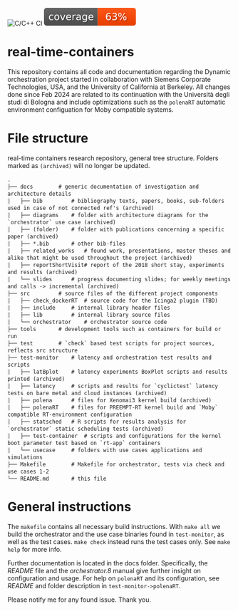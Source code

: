 ![C/C++ CI](https://github.com/flhofer/real-time-containers/workflows/C/C++%20CI/badge.svg)
![Coverage](test/coverage.svg)

# real-time-containers #

This repository contains all code and documentation regarding the Dynamic orchestration project started in collaboration with Siemens Corporate Technologies, USA, and the University of California at Berkeley. All changes done since Feb 2024 are related to its continuation with the Università degli studi di Bologna and include optimizations such as the `polenaRT` automatic environment configuation for Moby compatible systems.

# File structure #

real-time containers research repository, general tree structure. Folders marked as `(archived)` will no longer be updated.

	.
	├── docs		# generic documentation of investigation and architecture details
	|   ├── bib 		# bibliography texts, papers, books, sub-folders used in case of not connected ref's (archived)
	|   ├── diagrams	# folder with architecture diagrams for the `orchestrator` use case (archived)
	|   ├── (folder)	# folder with publications concerning a specific paper (archived)
	|   ├── *.bib	 	# other bib-files    	
	|   ├── related_works   # found work, presentations, master theses and alike that might be used throughout the project (archived)
	|   ├── reportShortVisit# report of the 2018 short stay, experiments and results (archived)
	|   └── slides 		# progress documenting slides; for weekly meetings and calls -> incremental (archived)
	├── src		 	# source files of the different project components
	|   ├── check_dockerRT	# source code for the Icinga2 plugin (TBD)
	|   ├── include 	# internal library header files
	|   ├── lib 		# internal library source files
	|   └── orchestrator	# orchestrator source code
	├── tools		# development tools such as containers for build or run
	├── test 		# `check` based test scripts for project sources, reflects src structure
	├── test-monitor 	# latency and orchestration test results and scripts
	|   ├── latBplot 	# latency experiments BoxPlot scripts and results printed (archived)
	|   ├── latency		# scripts and results for `cyclictest` latency tests on bare metal and cloud instances (archived)
	|   ├── polena 		# files for Xenomai3 kernel build (archived)
	|   ├── polenaRT	# files for PREEMPT-RT kernel build and `Moby` compatible RT-environment configuration
	|   ├── statsched 	# R scripts for results analysis for `orchestrator` static scheduling tests (archived)
	|   ├── test-container	# scripts and configurations for the kernel boot parameter test based on `rt-app` containers
	|   └── usecase		# folders with use cases applications and simulations 
	├── Makefile		# Makefile for orchestrator, tests via check and use cases 1-2
	└── README.md	 	# this file
	

# General instructions #

The `makefile` contains all necessary build instructions. With `make all` we build the orchestrator and the use case binaries found in `test-monitor`, as well as the test cases. `make check` instead runs the test cases only. See `make help` for more info.

Further documentation is located in the docs folder. Specifically, the _README_ file and the _orchestrator.8_ manual give further insight on configuration and usage. For help on `polenaRT` and its configuration, see _README_ and folder description in `test-monitor->polenaRT`.

Please notify me for any found issue. Thank you.
